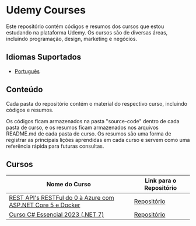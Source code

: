 # Udemy Courses

Este repositório contém códigos e resumos dos cursos que estou estudando na plataforma Udemy. Os cursos são de diversas áreas, incluindo programação, design, marketing e negócios.

## Idiomas Suportados

- [Português](./README.md)

## Conteúdo

Cada pasta do repositório contém o material do respectivo curso, incluindo códigos e resumos.

Os códigos ficam armazenados na pasta "source-code" dentro de cada pasta de curso, e os resumos ficam armazenados nos arquivos README.md de cada pasta de curso. Os resumos são uma forma de registrar as principais lições aprendidas em cada curso e servem como uma referência rápida para futuras consultas.

## Cursos

| Nome do Curso | Link para o Repositório |
| --- | --- |
| [REST API's RESTFul do 0 à Azure com ASP.NET Core 5 e Docker](https://www.udemy.com/course/restful-apis-do-0-a-nuvem-com-aspnet-core-e-docker/) | [Repositório](./REST_APIs_RESTFul/README.md) |
| [Curso C# Essencial 2023 (.NET 7)](https://www.udemy.com/course/curso-c-essencial-2023-bonus-linq/) | [Repositório](./CSharp_Essencial_2023/README.md) |
